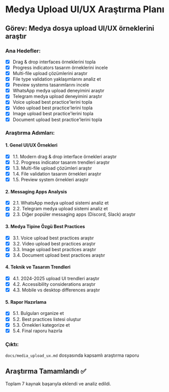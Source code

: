 # Medya Upload UI/UX Araştırma Planı

## Görev: Medya dosya upload UI/UX örneklerini araştır

### Ana Hedefler:
- [x] Drag & drop interfaces örneklerini topla
- [x] Progress indicators tasarım örneklerini incele
- [x] Multi-file upload çözümlerini araştır
- [x] File type validation yaklaşımlarını analiz et
- [x] Preview systems tasarımlarını incele
- [x] WhatsApp medya upload deneyimini araştır
- [x] Telegram medya upload deneyimini araştır
- [x] Voice upload best practice'lerini topla
- [x] Video upload best practice'lerini topla
- [x] Image upload best practice'lerini topla
- [x] Document upload best practice'lerini topla

### Araştırma Adımları:

#### 1. Genel UI/UX Örnekleri
- [x] 1.1. Modern drag & drop interface örnekleri araştır
- [x] 1.2. Progress indicator tasarım trendleri araştır
- [x] 1.3. Multi-file upload çözümleri araştır
- [x] 1.4. File validation tasarım örnekleri araştır
- [x] 1.5. Preview system örnekleri araştır

#### 2. Messaging Apps Analysis
- [x] 2.1. WhatsApp medya upload sistemi analiz et
- [x] 2.2. Telegram medya upload sistemi analiz et
- [x] 2.3. Diğer popüler messaging apps (Discord, Slack) araştır

#### 3. Medya Tipine Özgü Best Practices
- [x] 3.1. Voice upload best practices araştır
- [x] 3.2. Video upload best practices araştır
- [x] 3.3. Image upload best practices araştır
- [x] 3.4. Document upload best practices araştır

#### 4. Teknik ve Tasarım Trendleri
- [x] 4.1. 2024-2025 upload UI trendleri araştır
- [x] 4.2. Accessibility considerations araştır
- [x] 4.3. Mobile vs desktop differences araştır

#### 5. Rapor Hazırlama
- [x] 5.1. Bulguları organize et
- [x] 5.2. Best practices listesi oluştur
- [x] 5.3. Örnekleri kategorize et
- [x] 5.4. Final raporu hazırla

### Çıktı:
`docs/media_upload_ux.md` dosyasında kapsamlı araştırma raporu

## Araştırma Tamamlandı ✅
Toplam 7 kaynak başarıyla eklendi ve analiz edildi.